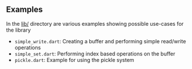 ## Examples

In the [lib/](https://github.com/helightdev/duffer/tree/master/example/lib) directory are various examples showing possible use-cases for the library
* `simple_write.dart`: Creating a buffer and performing simple read/write operations
* `simple_set.dart`: Performing index based operations on the buffer
* `pickle.dart`: Example for using the pickle system